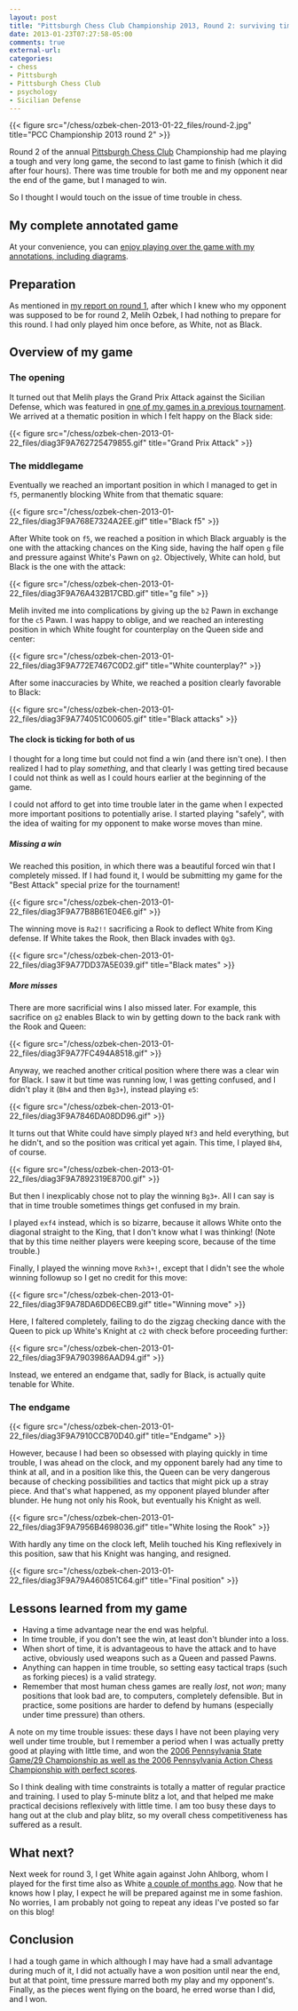 ```yaml
---
layout: post
title: "Pittsburgh Chess Club Championship 2013, Round 2: surviving time trouble"
date: 2013-01-23T07:27:58-05:00
comments: true
external-url: 
categories: 
- chess
- Pittsburgh
- Pittsburgh Chess Club
- psychology
- Sicilian Defense
---
```

{{< figure src="/chess/ozbek-chen-2013-01-22_files/round-2.jpg" title="PCC Championship 2013 round 2" >}}

Round 2 of the annual [Pittsburgh Chess Club](http://pittsburghcc.org/) Championship had me playing a tough and very long game, the second to last game to finish (which it did after four hours). There was time trouble for both me and my opponent near the end of the game, but I managed to win.

So I thought I would touch on the issue of time trouble in chess.

<!--more-->

## My complete annotated game

At your convenience, you can [enjoy playing over the game with my annotations, including diagrams](/chess/ozbek-chen-2013-01-22.htm).

## Preparation

As mentioned in [my report on round 1](/blog/2013/01/16/pittsburgh-chess-club-championship-2013-round-1-the-art-of-swindling/), after which I knew who my opponent was supposed to be for round 2, Melih Ozbek, I had nothing to prepare for this round. I had only played him once before, as White, not as Black.

## Overview of my game

### The opening

It turned out that Melih plays the Grand Prix Attack against the Sicilian Defense, which was featured in [one of my games in a previous tournament](/blog/2012/11/13/round-1-of-pittsburgh-chess-club-tournament-revenge-of-the-knight/). We arrived at a thematic position in which I felt happy on the Black side:

{{< figure src="/chess/ozbek-chen-2013-01-22_files/diag3F9A762725479855.gif" title="Grand Prix Attack" >}}

### The middlegame

Eventually we reached an important position in which I managed to get in `f5`, permanently blocking White from that thematic square:

{{< figure src="/chess/ozbek-chen-2013-01-22_files/diag3F9A768E7324A2EE.gif" title="Black f5" >}}

After White took on `f5`, we reached a position in which Black arguably is the one with the attacking chances on the King side, having the half open `g` file and pressure against White's Pawn on `g2`. Objectively, White can hold, but Black is the one with the attack:

{{< figure src="/chess/ozbek-chen-2013-01-22_files/diag3F9A76A432B17CBD.gif" title="g file" >}}

Melih invited me into complications by giving up the `b2` Pawn in exchange for the `c5` Pawn. I was happy to oblige, and we reached an interesting position in which White fought for counterplay on the Queen side and center:

{{< figure src="/chess/ozbek-chen-2013-01-22_files/diag3F9A772E7467C0D2.gif" title="White counterplay?" >}}

After some inaccuracies by White, we reached a position clearly favorable to Black:

{{< figure src="/chess/ozbek-chen-2013-01-22_files/diag3F9A774051C00605.gif" title="Black attacks" >}}

#### The clock is ticking for both of us

I thought for a long time but could not find a win (and there isn't one). I then realized I had to play *something*, and that clearly I was getting tired because I could not think as well as I could hours earlier at the beginning of the game.

I could not afford to get into time trouble later in the game when I expected more important positions to potentially arise. I started playing "safely", with the idea of waiting for my opponent to make worse moves than mine.

##### Missing a win

We reached this position, in which there was a beautiful forced win that I completely missed. If I had found it, I would be submitting my game for the "Best Attack" special prize for the tournament!

{{< figure src="/chess/ozbek-chen-2013-01-22_files/diag3F9A77B8B61E04E6.gif" >}}

The winning move is `Ra2!!` sacrificing a Rook to deflect White from King defense. If White takes the Rook, then Black invades with `Qg3`.

{{< figure src="/chess/ozbek-chen-2013-01-22_files/diag3F9A77DD37A5E039.gif" title="Black mates" >}}

##### More misses

There are more sacrificial wins I also missed later. For example, this sacrifice on `g2` enables Black to win by getting down to the back rank with the Rook and Queen:

{{< figure src="/chess/ozbek-chen-2013-01-22_files/diag3F9A77FC494A8518.gif" >}}

Anyway, we reached another critical position where there was a clear win for Black. I saw it but time was running low, I was getting confused, and I didn't play it (`Bh4` and then `Bg3+`), instead playing `e5`:

{{< figure src="/chess/ozbek-chen-2013-01-22_files/diag3F9A7846DA08DD96.gif" >}}

It turns out that White could have simply played `Nf3` and held everything, but he didn't, and so the position was critical yet again. This time, I played `Bh4`, of course.

{{< figure src="/chess/ozbek-chen-2013-01-22_files/diag3F9A7892319E8700.gif" >}}

But then I inexplicably chose not to play the winning `Bg3+`. All I can say is that in time trouble sometimes things get confused in my brain.

I played `exf4` instead, which is so bizarre, because it allows White onto the diagonal straight to the King, that I don't know what I was thinking! (Note that by this time neither players were keeping score, because of the time trouble.)

Finally, I played the winning move `Rxh3+!`, except that I didn't see the whole winning followup so I get no credit for this move:

{{< figure src="/chess/ozbek-chen-2013-01-22_files/diag3F9A78DA6DD6ECB9.gif" title="Winning move" >}}

Here, I faltered completely, failing to do the zigzag checking dance with the Queen to pick up White's Knight at `c2` with check before proceeding further:

{{< figure src="/chess/ozbek-chen-2013-01-22_files/diag3F9A7903986AAD94.gif" >}}

Instead, we entered an endgame that, sadly for Black, is actually quite tenable for White.

### The endgame

{{< figure src="/chess/ozbek-chen-2013-01-22_files/diag3F9A7910CCB70D40.gif" title="Endgame" >}}

However, because I had been so obsessed with playing quickly in time trouble, I was ahead on the clock, and my opponent barely had any time to think at all, and in a position like this, the Queen can be very dangerous because of checking possibilities and tactics that might pick up a stray piece. And that's what happened, as my opponent played blunder after blunder. He hung not only his Rook, but eventually his Knight as well.

{{< figure src="/chess/ozbek-chen-2013-01-22_files/diag3F9A7956B4698036.gif" title="White losing the Rook" >}}

With hardly any time on the clock left, Melih touched his King reflexively in this position, saw that his Knight was hanging, and resigned.

{{< figure src="/chess/ozbek-chen-2013-01-22_files/diag3F9A79A460851C64.gif" title="Final position" >}}

## Lessons learned from my game

- Having a time advantage near the end was helpful.
- In time trouble, if you don't see the win, at least don't blunder into a loss.
- When short of time, it is advantageous to have the attack and to have active, obviously used weapons such as a Queen and passed Pawns.
- Anything can happen in time trouble, so setting easy tactical traps (such as forking pieces) is a valid strategy.
- Remember that most human chess games are really *lost*, not *won*; many positions that look bad are, to computers, completely defensible. But in practice, some positions are harder to defend by humans (especially under time pressure) than others.

A note on my time trouble issues: these days I have not been playing very well under time trouble, but I remember a period when I was actually pretty good at playing with little time, and won the [2006 Pennsylvania State Game/29 Championship as well as the 2006 Pennsylvania Action Chess Championship with perfect scores](/blog/2011/10/18/disagreement-on-the-use-of-time/).

So I think dealing with time constraints is totally a matter of regular practice and training. I used to play 5-minute blitz a lot, and that helped me make practical decisions reflexively with little time. I am too busy these days to hang out at the club and play blitz, so my overall chess competitiveness has suffered as a result.

## What next?

Next week for round 3, I get White again against John Ahlborg, whom I played for the first time also as White [a couple of months ago](/blog/2012/09/19/round-3-of-pittsburgh-chess-club-tournament-another-approach-against-the-sicilian-squeezing-with-the-bind/). Now that he knows how I play, I expect he will be prepared against me in some fashion. No worries, I am probably not going to repeat any ideas I've posted so far on this blog!

## Conclusion

I had a tough game in which although I may have had a small advantage during much of it, I did not actually have a won position until near the end, but at that point, time pressure marred both my play and my opponent's. Finally, as the pieces went flying on the board, he erred worse than I did, and I won.
